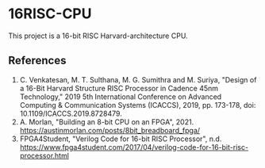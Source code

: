 # 16RISC-CPU

This project is a 16-bit RISC Harvard-architecture CPU.

## References
1. C. Venkatesan, M. T. Sulthana, M. G. Sumithra and M. Suriya, "Design of a 16-Bit Harvard Structure RISC Processor in Cadence 45nm Technology," 2019 5th International Conference on Advanced Computing & Communication Systems (ICACCS), 2019, pp. 173-178, doi: 10.1109/ICACCS.2019.8728479.
2. A. Morlan, "Building an 8-bit CPU on an FPGA", 2021. https://austinmorlan.com/posts/8bit_breadboard_fpga/
3. FPGA4Student, "Verilog Code for 16-bit RISC Processor", n.d. https://www.fpga4student.com/2017/04/verilog-code-for-16-bit-risc-processor.html
